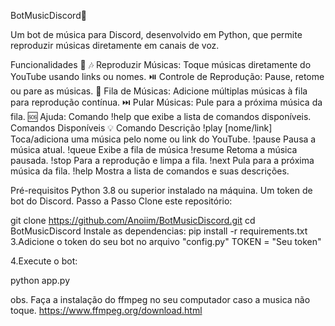 BotMusicDiscord🎵

Um bot de música para Discord, desenvolvido em Python, que permite reproduzir músicas diretamente em canais de voz.


Funcionalidades 🚀
🎶 Reproduzir Músicas: Toque músicas diretamente do YouTube usando links ou nomes.
⏯️ Controle de Reprodução: Pause, retome ou pare as músicas.
📜 Fila de Músicas: Adicione múltiplas músicas à fila para reprodução contínua.
⏭️ Pular Músicas: Pule para a próxima música da fila.
🆘 Ajuda: Comando !help que exibe a lista de comandos disponíveis.
Comandos Disponíveis 💡
Comando	Descrição
!play [nome/link]	Toca/adiciona uma música pelo nome ou link do YouTube.
!pause	Pausa a música atual.
!queue Exibe a fila de música
!resume	Retoma a música pausada.
!stop	Para a reprodução e limpa a fila.
!next	Pula para a próxima música da fila.
!help	Mostra a lista de comandos e suas descrições.

Pré-requisitos
Python 3.8 ou superior instalado na máquina.
Um token de bot do Discord.
Passo a Passo
Clone este repositório:

git clone https://github.com/Anoiim/BotMusicDiscord.git
cd BotMusicDiscord
Instale as dependencias: pip install -r requirements.txt
3.Adicione o token do seu bot no arquivo "config.py"
TOKEN = "Seu token"

4.Execute o bot:

python app.py

obs. Faça a instalação do ffmpeg no seu computador caso a musica não toque.
https://www.ffmpeg.org/download.html
